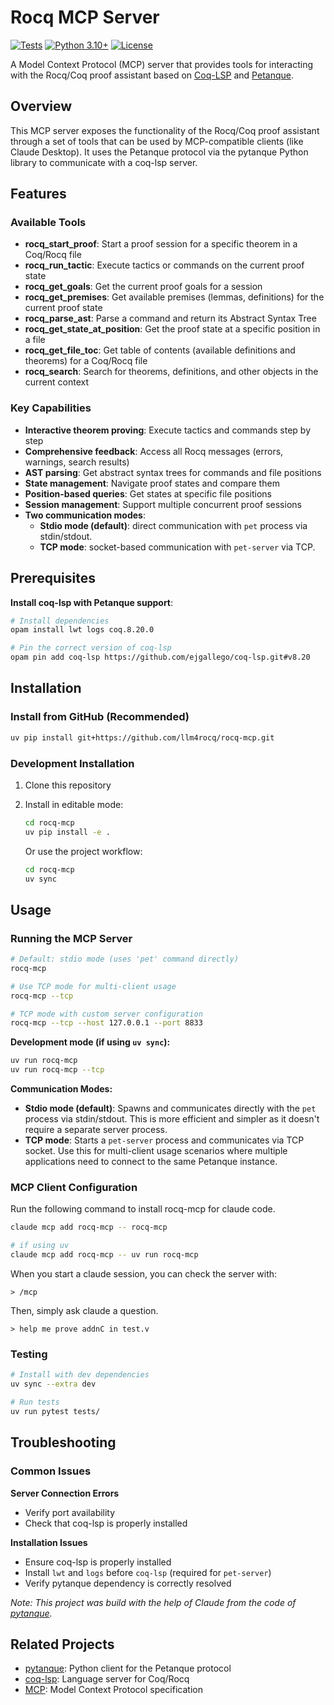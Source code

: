 # Rocq MCP Server

[![Tests](https://github.com/llm4rocq/rocq-mcp/actions/workflows/tests.yml/badge.svg?branch=main)](https://github.com/llm4rocq/rocq-mcp/actions/workflows/tests.yml)
[![Python 3.10+](https://img.shields.io/badge/python-3.10+-blue.svg)](https://www.python.org/downloads/)
[![License](https://img.shields.io/badge/license-Apache%202.0-blue.svg)](https://github.com/llm4rocq/rocq-mcp/blob/main/LICENSE)

A Model Context Protocol (MCP) server that provides tools for interacting with the Rocq/Coq proof assistant based on [Coq-LSP](https://github.com/ejgallego/coq-lsp) and [Petanque](https://github.com/LLM4Rocq/pytanque.git).

## Overview

This MCP server exposes the functionality of the Rocq/Coq proof assistant through a set of tools that can be used by MCP-compatible clients (like Claude Desktop). It uses the Petanque protocol via the pytanque Python library to communicate with a coq-lsp server.

## Features

### Available Tools

- **rocq_start_proof**: Start a proof session for a specific theorem in a Coq/Rocq file
- **rocq_run_tactic**: Execute tactics or commands on the current proof state  
- **rocq_get_goals**: Get the current proof goals for a session
- **rocq_get_premises**: Get available premises (lemmas, definitions) for the current proof state
- **rocq_parse_ast**: Parse a command and return its Abstract Syntax Tree
- **rocq_get_state_at_position**: Get the proof state at a specific position in a file
- **rocq_get_file_toc**: Get table of contents (available definitions and theorems) for a Coq/Rocq file
- **rocq_search**: Search for theorems, definitions, and other objects in the current context

### Key Capabilities

- **Interactive theorem proving**: Execute tactics and commands step by step
- **Comprehensive feedback**: Access all Rocq messages (errors, warnings, search results)
- **AST parsing**: Get abstract syntax trees for commands and file positions
- **State management**: Navigate proof states and compare them
- **Position-based queries**: Get states at specific file positions
- **Session management**: Support multiple concurrent proof sessions
- **Two communication modes**: 
  - **Stdio mode (default)**: direct communication with `pet` process via stdin/stdout.
  - **TCP mode**: socket-based communication with `pet-server` via TCP.

## Prerequisites

**Install coq-lsp with Petanque support**:
```bash
# Install dependencies
opam install lwt logs coq.8.20.0

# Pin the correct version of coq-lsp
opam pin add coq-lsp https://github.com/ejgallego/coq-lsp.git#v8.20
```


## Installation

### Install from GitHub (Recommended)

```bash
uv pip install git+https://github.com/llm4rocq/rocq-mcp.git
```

### Development Installation

1. Clone this repository
2. Install in editable mode:
   ```bash
   cd rocq-mcp
   uv pip install -e .
   ```

   Or use the project workflow:
   ```bash
   cd rocq-mcp
   uv sync
   ```

## Usage

### Running the MCP Server

```bash
# Default: stdio mode (uses 'pet' command directly)
rocq-mcp

# Use TCP mode for multi-client usage
rocq-mcp --tcp

# TCP mode with custom server configuration  
rocq-mcp --tcp --host 127.0.0.1 --port 8833
```

**Development mode (if using `uv sync`):**
```bash
uv run rocq-mcp
uv run rocq-mcp --tcp
```

**Communication Modes:**

- **Stdio mode (default)**: Spawns and communicates directly with the `pet` process via stdin/stdout. This is more efficient and simpler as it doesn't require a separate server process.
- **TCP mode**: Starts a `pet-server` process and communicates via TCP socket. Use this for multi-client usage scenarios where multiple applications need to connect to the same Petanque instance.

### MCP Client Configuration

Run the following command to install rocq-mcp for claude code.

```bash
claude mcp add rocq-mcp -- rocq-mcp

# if using uv
claude mcp add rocq-mcp -- uv run rocq-mcp
```

When you start a claude session, you can check the server with:

```
> /mcp
```

Then, simply ask claude a question.

```
> help me prove addnC in test.v
```

### Testing

```bash
# Install with dev dependencies
uv sync --extra dev

# Run tests
uv run pytest tests/
```

## Troubleshooting

### Common Issues

**Server Connection Errors**
- Verify port availability
- Check that coq-lsp is properly installed

**Installation Issues**
- Ensure coq-lsp is properly installed
- Install `lwt` and `logs` before `coq-lsp` (required for `pet-server`)
- Verify pytanque dependency is correctly resolved


_Note: This project was build with the help of Claude from the code of [pytanque](https://github.com/LLM4Rocq/pytanque.git)._


## Related Projects

- [pytanque](https://github.com/LLM4Rocq/pytanque.git): Python client for the Petanque protocol
- [coq-lsp](https://github.com/ejgallego/coq-lsp): Language server for Coq/Rocq
- [MCP](https://github.com/modelcontextprotocol): Model Context Protocol specification